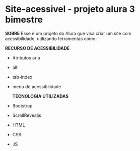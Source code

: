 # Site-acessivel - projeto alura 3 bimestre
**SOBRE**
Esse é um projeto do Alura que visa criar um site com acessibilidade, utilizando ferramentas como:

**RECURSO DE ACESSIBILIDADE**
- Atributos aria
- alt
- tab-index
- menu de acessibilidade

  **TECNOLOGIA UTILIZADAS**

- Bootstrap
- ScrollRevealjs
- HTML
- CSS
- JS
